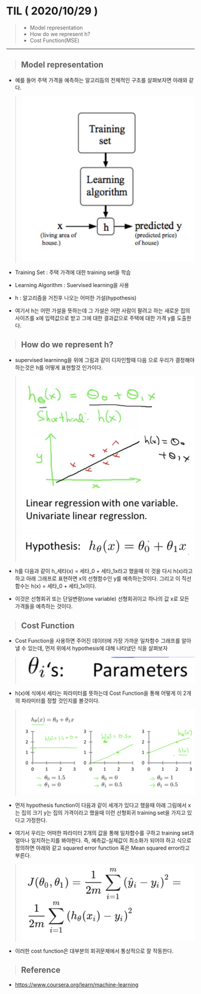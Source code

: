 # TIL ( 2020/10/29 )

>- Model representation
>- How do we represent h?
>- Cost Function(MSE)

---

> ## Model representation

- 예를 들어 주택 가격을 예측하는 알고리듬의 전체적인 구조를 살펴보자면 아래와 같다.

> ![Alt text](../image/Machine/10.29/001.png)

- Training Set : 주택 가격에 대한 training set을 학습

- Learning Algorithm : Suervised learning을 사용

- h : 알고리즘을 거친후 나오는 어떠한 가설(hypothesis)

- 여기서 h는 어떤 가설을 뜻하는데 그 가설은 어떤 사람이 팔려고 하는 새로운 집의 사이즈를 x에 입력값으로 받고 그에 대한 결과값으로 주택에 대한 가격 y를 도출한다. 

> ## How do we represent h?

- supervised learninng을 위에 그림과 같이 디자인할때 다음 으로 우리가 결정해야 하는것은 h를 어떻게 표현할것 인가이다.

> ![Alt text](../image/Machine/10.29/002.png)
> ![Alt text](../image/Machine/10.29/003.png)

- h를 다음과 같이 h_세타(x) = 세타_0 + 세타_1x라고 했을때 이 것을 다시 h(x)라고하고 아래 그래프로 표현하면 x의 선형함수인 y를 예측하는것이다. 그리고 이 직선함수는 h(x) = 세타_0 + 세타_1x이다. 

- 이것은 선형회귀 또는 단일변량(one variable) 선형회귀이고 하나의 값 x로 모든 가격들을 예측하는 것이다.

> ## Cost Function

- Cost Function을 사용하면 주어진 데이터에 가장 가까운 일차함수 그래프를 알아 낼 수 있는데, 먼저 위에서 hypothesis에 대해 나타냈던 식을 살펴보자 

> ![Alt text](../image/Machine/10.29/004.png)

- h(x)에 식에서 세타는 파라미터를 뜻하는데 Cost Function을 통해 어떻게 이 2개의 파라미터를 정할 것인지를 볼것이다.

> ![Alt text](../image/Machine/10.29/005.png)

- 먼저 hypothesis function이 다음과 같이 세개가 있다고 했을때 아래 그림에서 x는 집의 크기 y는 집의 가격이라고 했을때 이런 선형회귀 training set을 가지고 있다고 가정한다. 

- 여기서 우리는 어떠한 파라미터 2개의 값을 통해 일차함수를 구하고 training set과 얼마나 일치하는지를 봐야한다. 즉, 예측값-실제값이 최소화가 되어야 하고 식으로 정의하면 아래와 같고 squared error function 혹은 Mean squared error라고 부른다.

> ![Alt text](../image/Machine/10.29/006.png)

- 이러한 cost function은 대부분의 회귀문제에서 통상적으로 잘 작동한다.

>## Reference
- https://www.coursera.org/learn/machine-learning